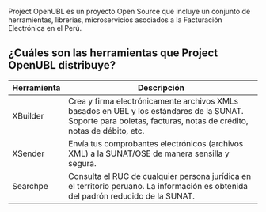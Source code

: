 Project OpenUBL es un proyecto Open Source que incluye un conjunto de herramientas, librerias, microservicios asociados a la Facturación Electrónica en el Perú.

## ¿Cuáles son las herramientas que Project OpenUBL distribuye?

| Herramienta | Descripción |
| ----------- | ----------- |
| XBuilder    | Crea y firma electrónicamente archivos XMLs basados en UBL y los estándares de la SUNAT. Soporte para boletas, facturas, notas de crédito, notas de débito, etc. |
| XSender     | Envía tus comprobantes electrónicos (archivos XML) a la SUNAT/OSE de manera sensilla y segura. |
| Searchpe    | Consulta el RUC de cualquier persona jurídica en el territorio peruano. La información es obtenida del padrón reducido de la SUNAT. |
